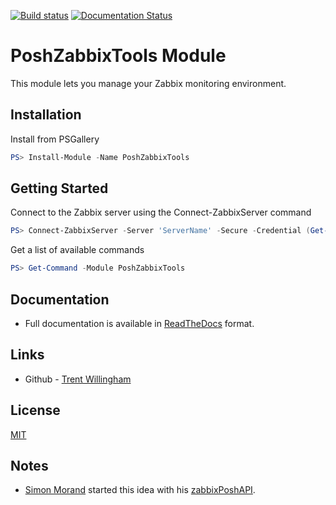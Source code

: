 [![Build status](https://ci.appveyor.com/api/projects/status/gvrr83aty09sfjcl?svg=true)](https://ci.appveyor.com/project/twillin912/poshzabbixtools)
[![Documentation Status](https://readthedocs.org/projects/poshzabbixtools/badge/?version=latest)](http://poshzabbixtools.readthedocs.io/en/latest/?badge=latest)

# PoshZabbixTools Module

This module lets you manage your Zabbix monitoring environment.

## Installation

Install from PSGallery

```powershell
PS> Install-Module -Name PoshZabbixTools
```

## Getting Started

Connect to the Zabbix server using the Connect-ZabbixServer command

```powershell
PS> Connect-ZabbixServer -Server 'ServerName' -Secure -Credential (Get-Credential)
```

Get a list of available commands

```powershell
PS> Get-Command -Module PoshZabbixTools
```

## Documentation

* Full documentation is available in [ReadTheDocs](http://poshzabbixtools.readthedocs.io/en/latest/) format.

## Links

- Github - [Trent Willingham](https://github.com/twillin912)


## License

[MIT](LICENSE)


## Notes

* [Simon Morand](https://github.com/simnyc) started this idea with his [zabbixPoshAPI](https://github.com/simnyc/zabbixPoshAPI).


